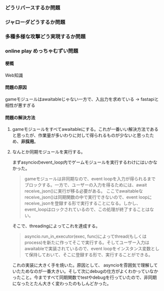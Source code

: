 ### どうリバースするか問題
### ジャローダどうするか問題
### 多種多様な攻撃どう実現するか問題

### online play めっちゃむずい問題

#### 梗概
Web知識

#### 問題の原因
gameモジュールはawaitableじゃない一方で、入出力を求めている
  -> fastapiと相性が悪すぎる

#### 問題の解決方法
1. gameモジュールをすべてawaitableにする。これが一番いい解決方法であると思ったが、作業量が多いわりに対して得られるものが少ないと思ったため、**非採用**。
2. なんとか同期モジュールを実行する。

    まずasyncioのevent_loop内でゲームモジュールを実行するわけにはいかなかった。
    > gameモジュールは非同期なので、event loopを入力が得られるまでブロックする。一方で、ユーザーの入力を得るためには、await receive_json()に実行が移る必要がある。
    ここでawaitableなreceive_json()は同期関数の中で実行できないので、event loopにreceive_jsonを登録する形で実行することになる。しかし、event_loopはロックされているので、この処理が終了することはない。

    そこで、threadingによってこれを達成する。
    > asyncio.run_in_executor(exec, func)によってthread(もしくはprocess)を新たに作ってそこで実行する。そしてユーザー入力はawaitableで実装されているので、event loopをインスタンス変数として保持しておいて、そこに登録する形で、実行することができる。

    これの実装に大きく手を焼いた。原因として、
    asyncioを雰囲気で理解していたためなのが一番大きい。そして次にdebugの仕方がよくわかっていなかったこと。今まですべて同期関数でtestやdebugを行っていたので、非同期になったとたん大きく変わったのもしんどかった。
